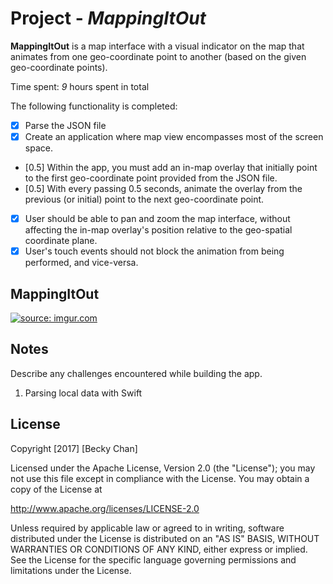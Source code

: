 # Project - *MappingItOut*


**MappingItOut** is a map interface with a visual indicator on the
map that animates from one geo-coordinate point to another (based on the given geo-coordinate points).

Time spent: *9* hours spent in total

The following functionality is completed:
- [X] Parse the JSON file
- [X] Create an application where map view encompasses most of the screen
space.
- [0.5] Within the app, you must add an in-map overlay that initially point to the first
geo-coordinate point provided from the JSON file.
- [0.5] With every passing 0.5 seconds, animate the overlay from the previous (or
initial) point to the next geo-coordinate point.
- [X] User should be able to pan and zoom the map interface, without affecting the
in-map overlay's position relative to the geo-spatial coordinate plane.
- [X] User's touch events should not block the animation from being performed,
and vice-versa.

## MappingItOut

<a href="http://imgur.com/s4IyRcN"><img src="http://i.imgur.com/s4IyRcN.png" title="source: imgur.com" /></a>

## Notes

Describe any challenges encountered while building the app.
1. Parsing local data with Swift 

## License

Copyright [2017] [Becky Chan]

Licensed under the Apache License, Version 2.0 (the "License");
you may not use this file except in compliance with the License.
You may obtain a copy of the License at

http://www.apache.org/licenses/LICENSE-2.0

Unless required by applicable law or agreed to in writing, software
distributed under the License is distributed on an "AS IS" BASIS,
WITHOUT WARRANTIES OR CONDITIONS OF ANY KIND, either express or implied.
See the License for the specific language governing permissions and
limitations under the License.
